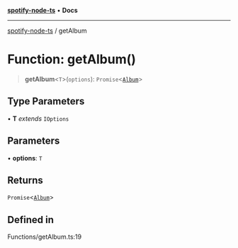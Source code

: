 [**spotify-node-ts**](../README.md) • **Docs**

***

[spotify-node-ts](../README.md) / getAlbum

# Function: getAlbum()

> **getAlbum**\<`T`\>(`options`): `Promise`\<[`Album`](../interfaces/Album.md)\>

## Type Parameters

• **T** *extends* `IOptions`

## Parameters

• **options**: `T`

## Returns

`Promise`\<[`Album`](../interfaces/Album.md)\>

## Defined in

Functions/getAlbum.ts:19
